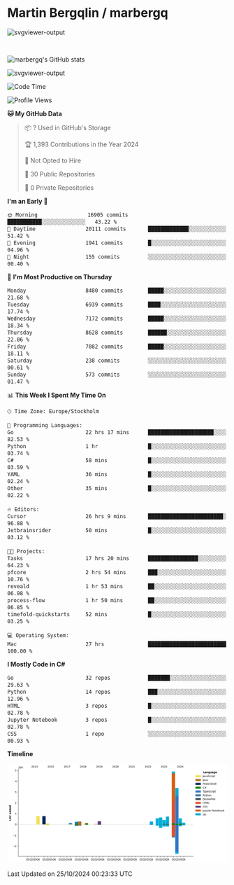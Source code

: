 # Martin Bergqlin / marbergq

![svgviewer-output](https://user-images.githubusercontent.com/2405410/206014777-22d41ecb-c24f-421d-b7d9-bba2cb5bb0de.svg)

<br>

<!--- [![Martin's Week](https://github-readme-stats.vercel.app/api/wakatime?username=marbergq&theme=dark)](https://github.com/anuraghazra/github-readme-stats) -->

![marbergq's GitHub stats](https://github-readme-stats.vercel.app/api?username=marbergq&count_private=true&show_icons=true)

![svgviewer-output](https://wakatime.com/badge/user/3f0a2069-6683-4e19-9a4a-7d21ea815067.svg)

<!--START_SECTION:waka-->
![Code Time](http://img.shields.io/badge/Code%20Time-4%2C515%20hrs%2044%20mins-blue)

![Profile Views](http://img.shields.io/badge/Profile%20Views-0-blue)

**🐱 My GitHub Data** 

> 📦 ? Used in GitHub's Storage 
 > 
> 🏆 1,393 Contributions in the Year 2024
 > 
> 🚫 Not Opted to Hire
 > 
> 📜 30 Public Repositories 
 > 
> 🔑 0 Private Repositories 
 > 
**I'm an Early 🐤** 

```text
🌞 Morning                16905 commits       ███████████░░░░░░░░░░░░░░   43.22 % 
🌆 Daytime                20111 commits       █████████████░░░░░░░░░░░░   51.42 % 
🌃 Evening                1941 commits        █░░░░░░░░░░░░░░░░░░░░░░░░   04.96 % 
🌙 Night                  155 commits         ░░░░░░░░░░░░░░░░░░░░░░░░░   00.40 % 
```
📅 **I'm Most Productive on Thursday** 

```text
Monday                   8480 commits        █████░░░░░░░░░░░░░░░░░░░░   21.68 % 
Tuesday                  6939 commits        ████░░░░░░░░░░░░░░░░░░░░░   17.74 % 
Wednesday                7172 commits        █████░░░░░░░░░░░░░░░░░░░░   18.34 % 
Thursday                 8628 commits        ██████░░░░░░░░░░░░░░░░░░░   22.06 % 
Friday                   7082 commits        █████░░░░░░░░░░░░░░░░░░░░   18.11 % 
Saturday                 238 commits         ░░░░░░░░░░░░░░░░░░░░░░░░░   00.61 % 
Sunday                   573 commits         ░░░░░░░░░░░░░░░░░░░░░░░░░   01.47 % 
```


📊 **This Week I Spent My Time On** 

```text
🕑︎ Time Zone: Europe/Stockholm

💬 Programming Languages: 
Go                       22 hrs 17 mins      █████████████████████░░░░   82.53 % 
Python                   1 hr                █░░░░░░░░░░░░░░░░░░░░░░░░   03.74 % 
C#                       58 mins             █░░░░░░░░░░░░░░░░░░░░░░░░   03.59 % 
YAML                     36 mins             █░░░░░░░░░░░░░░░░░░░░░░░░   02.24 % 
Other                    35 mins             █░░░░░░░░░░░░░░░░░░░░░░░░   02.22 % 

🔥 Editors: 
Cursor                   26 hrs 9 mins       ████████████████████████░   96.88 % 
Jetbrainsrider           50 mins             █░░░░░░░░░░░░░░░░░░░░░░░░   03.12 % 

🐱‍💻 Projects: 
Tasks                    17 hrs 20 mins      ████████████████░░░░░░░░░   64.23 % 
pfcore                   2 hrs 54 mins       ███░░░░░░░░░░░░░░░░░░░░░░   10.76 % 
reveald                  1 hr 53 mins        ██░░░░░░░░░░░░░░░░░░░░░░░   06.98 % 
process-flow             1 hr 50 mins        ██░░░░░░░░░░░░░░░░░░░░░░░   06.85 % 
timefold-quickstarts     52 mins             █░░░░░░░░░░░░░░░░░░░░░░░░   03.25 % 

💻 Operating System: 
Mac                      27 hrs              █████████████████████████   100.00 % 
```

**I Mostly Code in C#** 

```text
Go                       32 repos            ███████░░░░░░░░░░░░░░░░░░   29.63 % 
Python                   14 repos            ███░░░░░░░░░░░░░░░░░░░░░░   12.96 % 
HTML                     3 repos             █░░░░░░░░░░░░░░░░░░░░░░░░   02.78 % 
Jupyter Notebook         3 repos             █░░░░░░░░░░░░░░░░░░░░░░░░   02.78 % 
CSS                      1 repo              ░░░░░░░░░░░░░░░░░░░░░░░░░   00.93 % 
```



**Timeline**

![Lines of Code chart](https://raw.githubusercontent.com/marbergq/marbergq/main/assets/bar_graph.png)


 Last Updated on 25/10/2024 00:23:33 UTC
<!--END_SECTION:waka-->
